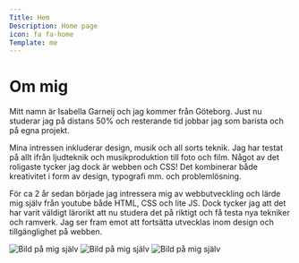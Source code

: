```yaml
---
Title: Hem
Description: Home page
icon: fa fa-home
Template: me
---
```

<div class="me-text">
    <h1> Om mig </h1>
    <!-- ========================== -->
    <p>
    Mitt namn är Isabella Garneij och jag kommer från Göteborg. Just nu studerar jag på distans 50% och resterande tid jobbar jag som barista och på egna projekt. 
    </p>
    <p>
    Mina intressen inkluderar design, musik och all sorts teknik. Jag har testat på allt ifrån ljudteknik och musikproduktion till foto och film. Något av det roligaste tycker jag dock är webben och CSS! Det kombinerar både kreativitet i form av design, typografi mm. och problemlösning.
    </p>
    <p>
    För ca 2 år sedan började jag intressera mig av webbutveckling och lärde mig själv från youtube både HTML, CSS och lite JS. Dock tycker jag att det har varit väldigt lärorikt att nu studera det på riktigt och få testa nya tekniker och ramverk. Jag ser fram emot att fortsätta utvecklas inom design och tillgänglighet på webben. 
    </p>
</div>

<!-- <img class="me-img" src="%base_url%/image/rectangle.jpg?w=200&q=100" alt="Bild på mig själv"> -->
<img class="me-img" src="%base_url%/image/me2.png?save-as-jpg&q=80" alt="Bild på mig själv">
<img class="me-img" id="second-img" src="%base_url%/image/worldwide_globe.png?save-as-jpg&q=80&w=100" alt="Bild på mig själv">
<img class="me-img" id="third-img" src="%base_url%/image/timeexport.gif" alt="Bild på mig själv">

<!-- ![Bild på mig själv](%base_url%/image/me2.png?w=200){.me} -->


